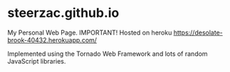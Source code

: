 # steerzac.github.io
My Personal Web Page. 
IMPORTANT! Hosted on heroku https://desolate-brook-40432.herokuapp.com/ 

Implemented using the Tornado Web Framework and lots of random JavaScript libraries.
